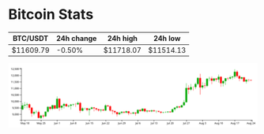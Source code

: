 # Bitcoin Stats

BTC/USDT|24h change|24h high|24h low|
|---|---|---|---|
|$11609.79|-0.50%|$11718.07|$11514.13|

<img src="./chart.svg">
